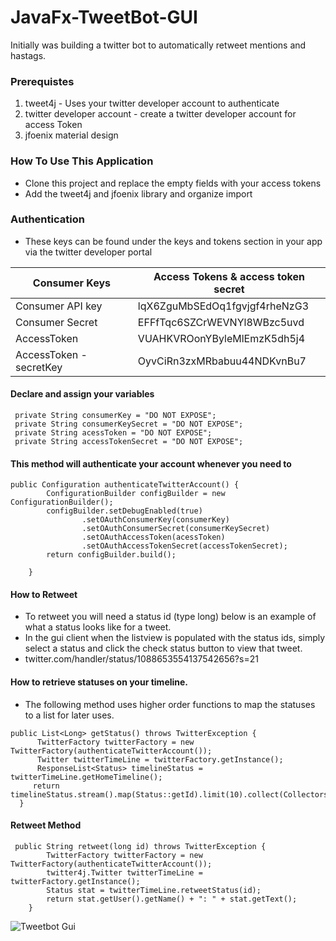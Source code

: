 # JavaFx-TweetBot-GUI
Initially was building a twitter bot to automatically retweet mentions and hastags.


### Prerequistes

1. tweet4j - Uses your twitter developer account to authenticate 
1. twitter developer account - create a twitter developer account for access Token
1. jfoenix material design 



### How To Use This Application
* Clone this project and replace the empty fields with your access tokens
* Add the tweet4j and jfoenix library and organize import

### Authentication 
* These keys can be found under the keys and tokens section in your app via the twitter developer portal

Consumer Keys|Access Tokens & access token secret
-------|-----------------------------------------
Consumer API key|lqX6ZguMbSEdOq1fgvjgf4rheNzG3
Consumer Secret|EFFfTqc6SZCrWEVNYl8WBzc5uvd
AccessToken|VUAHKVROonYByleMlEmzK5dh5j4
AccessToken - secretKey|OyvCiRn3zxMRbabuu44NDKvnBu7




#### Declare and assign your variables
```
 private String consumerKey = "DO NOT EXPOSE";
 private String consumerKeySecret = "DO NOT EXPOSE";
 private String acessToken = "DO NOT EXPOSE";
 private String accessTokenSecret = "DO NOT EXPOSE";

```
#### This method will authenticate your account whenever you need to
```
public Configuration authenticateTwitterAccount() {
        ConfigurationBuilder configBuilder = new ConfigurationBuilder();
        configBuilder.setDebugEnabled(true)
                .setOAuthConsumerKey(consumerKey)
                .setOAuthConsumerSecret(consumerKeySecret)
                .setOAuthAccessToken(acessToken)
                .setOAuthAccessTokenSecret(accessTokenSecret);
        return configBuilder.build();

    }

```

#### How to Retweet 
* To retweet you will need a status id (type long) below is an example of what a status looks like for a tweet.
* In the gui client when the listview is populated with the status ids, simply select a status and click the check status button to view that tweet. 
* twitter.com/handler/status/1088653554137542656?s=21

#### How to retrieve statuses on your timeline. 
* The following method uses higher order functions to map the statuses to a list for later uses.

```
public List<Long> getStatus() throws TwitterException {
      TwitterFactory twitterFactory = new TwitterFactory(authenticateTwitterAccount());
      Twitter twitterTimeLine = twitterFactory.getInstance();
      ResponseList<Status> timelineStatus = twitterTimeLine.getHomeTimeline();
     return  timelineStatus.stream().map(Status::getId).limit(10).collect(Collectors.toList());
  }
```
#### Retweet Method

```
 public String retweet(long id) throws TwitterException {
        TwitterFactory twitterFactory = new TwitterFactory(authenticateTwitterAccount());
        twitter4j.Twitter twitterTimeLine = twitterFactory.getInstance();
        Status stat = twitterTimeLine.retweetStatus(id);
        return stat.getUser().getName() + ": " + stat.getText();
    }
```


<img src="https://github.com/shavar67/TwitterBot2.0/blob/master/searchByHashTag.jpg"  title="Tweetbot Gui">

